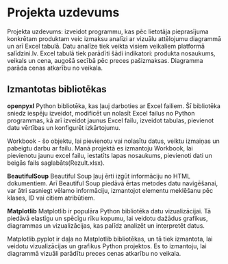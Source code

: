 # Projekta uzdevums

Projekta uzdevums: izveidot programmu, kas pēc lietotāja pieprasījuma konkrētam produktam veic izmaksu analīzi ar vizuālu attēlojumu diagrammā un arī Excel tabulā. Datu analīze tiek veikta visiem veikaliem platformā salīdzini.lv. Excel tabulā tiek parādīti šādi indikatori: produkta nosaukums, veikals un cena, augošā secībā pēc preces pašizmaksas. Diagramma parāda cenas atkarību no veikala.

## Izmantotas bibliotēkas 

**openpyxl**
 Python bibliotēka, kas ļauj darboties ar Excel failiem. Šī bibliotēka sniedz iespēju izveidot, modificēt un nolasīt Excel failus no Python programmas, kā arī izveidot jaunus Excel failu, izveidot tabulas, pievienot datu vērtības un konfigurēt izkārtojumu.

Workbook - šo objektu, lai pievienotu vai nolasītu datus, veiktu izmaiņas un pabeigtu darbu ar failu. Manā projektā es izmantoju Workbook, lai pievienotu jaunu excel failu, iestatīts lapas nosaukums, pievienoti dati un beigās fails saglabāts(Rezult.xlsx).

**BeautifulSoup**
Beautiful Soup ļauj ērti izgūt informāciju no HTML dokumentiem. Arī Beautiful Soup piedāvā ērtas metodes datu navigēšanai, var ātri sasniegt vēlamo informāciju, izmantojot elementu meklēšanu pēc klases, ID vai citiem atribūtiem.

**Matplotlib**
Matplotlib ir populāra Python bibliotēka datu vizualizācijai. Tā piedāvā elastīgu un spēcīgu rīku kopumu, lai veidotu dažādus grafikus, diagrammas un vizualizācijas, kas palīdz analizēt un interpretēt datus.

Matplotlib.pyplot ir daļa no Matplotlib bibliotēkas, un tā tiek izmantota, lai veidotu vizualizācijas un grafikus Python projektos. Es to izmantoju, lai diagrammā vizuāli parādītu preces cenas atkarību no veikala.
